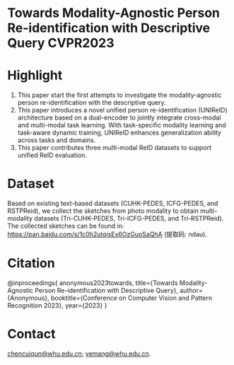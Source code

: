 # Towards Modality-Agnostic Person Re-identification with Descriptive Query CVPR2023

# Highlight
1. This paper start the first attempts to investigate the modality-agnostic person re-identification with the descriptive query.
2. This paper introduces a novel unified person re-identification (UNIReID) architecture based on a dual-encoder to jointly integrate cross-modal and multi-modal task learning. With task-specific modality learning and task-aware dynamic training, UNIReID enhances generalization ability across tasks and domains.
3. This paper contributes three multi-modal ReID datasets to support unified ReID evaluation.

# Dataset
Based on existing text-based datasets (CUHK-PEDES, ICFG-PEDES, and RSTPReid), we collect the sketches from photo modality to obtain multi-modality datasets (Tri-CUHK-PEDES, Tri-ICFG-PEDES, and Tri-RSTPReid).  The collected sketches can be found in: https://pan.baidu.com/s/1c0h2utqisEx6OzGuoSaQhA (提取码: ndau). 

# Citation
@inproceedings{
anonymous2023towards,
title={Towards Modality-Agnostic Person Re-identification with Descriptive Query},
author={Anonymous},
booktitle={Conference on Computer Vision and Pattern Recognition 2023},
year={2023}
}

# Contact
chencuiqun@whu.edu.cn; yemang@whu.edu.cn.

